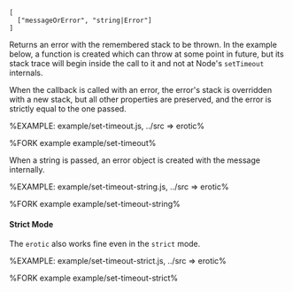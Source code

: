 
```### Callback => Error
[
  ["messageOrError", "string|Error"]
]
```

Returns an error with the remembered stack to be thrown. In the example below, a function is created which can throw at some point in future, but its stack trace will begin inside the call to it and not at Node's `setTimeout` internals.

When the callback is called with an error, the error's stack is overridden with a new stack, but all other properties are preserved, and the error is strictly equal to the one passed.

%EXAMPLE: example/set-timeout.js, ../src => erotic%

%FORK example example/set-timeout%

When a string is passed, an error object is created with the message internally.

%EXAMPLE: example/set-timeout-string.js, ../src => erotic%

%FORK example example/set-timeout-string%

#### Strict Mode

The `erotic` also works fine even in the `strict` mode.

%EXAMPLE: example/set-timeout-strict.js, ../src => erotic%

%FORK example example/set-timeout-strict%
